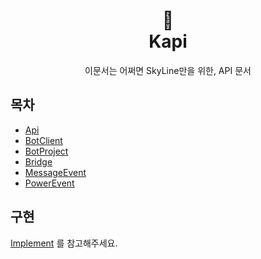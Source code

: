 <h1 align="center">📜<br>Kapi</h1>

<p align="center">
이문서는 어쩌면 SkyLine만을 위한, API 문서
</p>

## 목차
- [Api](builtin/Api.md)
- [BotClient](internal/BotClient.md)
- [BotProject](builtin/BotProject.md)
- [Bridge](builtin/Bridge.md)
- [MessageEvent](event/MessageEvent.md)
- [PowerEvent](event/PowerEvent.md)

## 구현
[Implement](implement.md) 를 참고해주세요.
